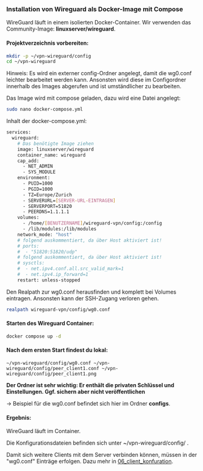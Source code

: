 ### Installation von Wireguard als Docker-Image mit Compose

WireGuard läuft in einem isolierten Docker-Container. Wir verwenden das Community-Image: **linuxserver/wireguard**.

#### Projektverzeichnis vorbereiten:
```bash
mkdir -p ~/vpn-wireguard/config
cd ~/vpn-wireguard
```
Hinweis: Es wird ein externer config-Ordner angelegt, damit die wg0.conf leichter bearbeitet werden kann. Ansonsten wird diese im Configordner innerhalb des Images abgerufen und ist umständlicher zu bearbeiten.

Das Image wird mit compose geladen, dazu wird eine Datei angelegt:
```bash
sudo nano docker-compose.yml
```

Inhalt der docker-compose.yml:
```bash
services:
  wireguard:
    # Das benötigte Image ziehen
    image: linuxserver/wireguard
    container_name: wireguard
    cap_add:
      - NET_ADMIN
      - SYS_MODULE
    environment:
      - PUID=1000
      - PGID=1000
      - TZ=Europe/Zurich
      - SERVERURL=[SERVER-URL-EINTRAGEN]
      - SERVERPORT=51820
      - PEERDNS=1.1.1.1
    volumes:
      - /home/[BENUTZERNAME]/wireguard-vpn/config:/config
      - /lib/modules:/lib/modules
    network_mode: "host"
    # folgend auskommentiert, da über Host aktiviert ist!
    # ports:
    #  - "51820:51820/udp"
    # folgend auskommentiert, da über Host aktiviert ist!
    # sysctls:
    #  - net.ipv4.conf.all.src_valid_mark=1
    #  - net.ipv4.ip_forward=1
    restart: unless-stopped
```
Den Realpath zur wg0.conf herausfinden und komplett bei Volumes eintragen. Ansonsten kann der SSH-Zugang verloren gehen.
```bash
realpath wireguard-vpn/config/wg0.conf
```


#### Starten des Wireguard Container:
```bash
docker compose up -d
```

#### Nach dem ersten Start findest du lokal:

`~/vpn-wireguard/config/wg0.conf
~/vpn-wireguard/config/peer_client1.conf
~/vpn-wireguard/config/peer_client1.png`

**Der Ordner ist sehr wichtig: Er enthält die privaten Schlüssel und Einstellungen. 
Ggf. sichern aber nicht veröffentlichen**

-> Beispiel für die wg0.conf befindet sich hier im Ordner **configs**.

#### Ergebnis:
WireGuard läuft im Container.

Die Konfigurationsdateien befinden sich unter ~/vpn-wireguard/config/ .

Damit sich weitere Clients mit dem Server verbinden können, müssen in der "wg0.conf" Einträge erfolgen. Dazu mehr in [06_client_konfuration](./06_client_konfiguration.md).


